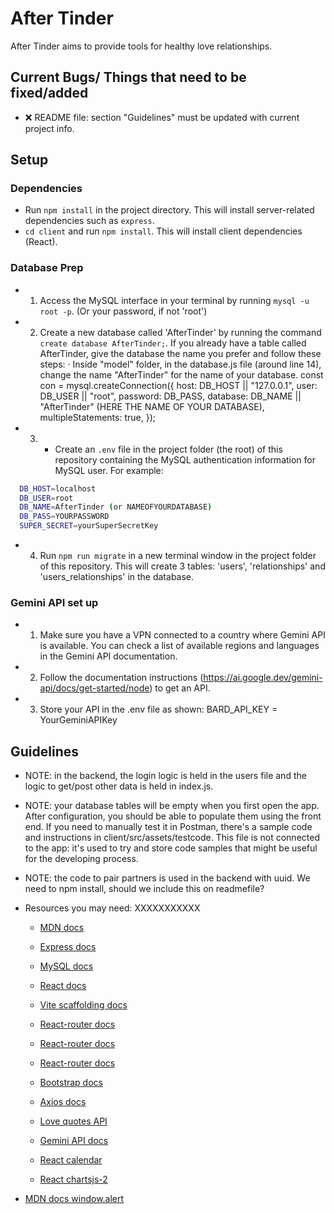# After Tinder
After Tinder aims to provide tools for healthy love relationships.
## Current Bugs/ Things that need to be fixed/added

- ❌ README file: section "Guidelines" must be updated with current project info.


## Setup

### Dependencies

- Run `npm install` in the project directory. This will install server-related dependencies such as `express`.  
- `cd client` and run `npm install`. This will install client dependencies (React).

### Database Prep

- 1. Access the MySQL interface in your terminal by running `mysql -u root -p`. (Or your password, if not 'root')

- 2. Create a new database called 'AfterTinder' by running the command `create database AfterTinder;`. If you already have a table called AfterTinder, give the database the name you prefer and follow these steps: 
    · Inside "model" folder, in the database.js file (around line 14), change the name "AfterTinder" for the name of your database.
          const con = mysql.createConnection({
            host: DB_HOST || "127.0.0.1",
            user: DB_USER || "root",
            password: DB_PASS,
            database: DB_NAME || "AfterTinder" (HERE THE NAME OF YOUR DATABASE),
            multipleStatements: true,
        });

- 3. - Create an `.env` file in the project folder (the root) of this repository containing the MySQL authentication information for MySQL user. For example:

```bash
  DB_HOST=localhost
  DB_USER=root
  DB_NAME=AfterTinder (or NAMEOFYOURDATABASE)
  DB_PASS=YOURPASSWORD
  SUPER_SECRET=yourSuperSecretKey
```

- 4. Run `npm run migrate` in a new terminal window in the project folder of this repository. This will create 3 tables: 'users', 'relationships' and 'users_relationships' in the database.

### Gemini API set up

- 1. Make sure you have a VPN connected to a country where Gemini API is available. You can check a list of available regions and languages in the Gemini API documentation.

- 2. Follow the documentation instructions (https://ai.google.dev/gemini-api/docs/get-started/node) to get an API.

- 3. Store your API in the .env file as shown: 
  BARD_API_KEY = YourGeminiAPIKey


## Guidelines
- NOTE: in the backend, the login logic is held in the users file and the logic to get/post other data is held in index.js.
- NOTE: your database tables will be empty when you first open the app. After configuration, you should be able to populate them using the front end. If you need to manually test it in Postman, there's a sample code and instructions in client/src/assets/testcode. This file is not connected to the app: it's used to try and store code samples that might be useful for the developing process.
- NOTE: the code to pair partners is used in the backend with uuid. We need to npm install, should we include this on readmefile?


- Resources you may need: XXXXXXXXXXX
  - [MDN docs](https://developer.mozilla.org/en-US/)
  - [Express docs](https://expressjs.com/en/api.html)
  - [MySQL docs](https://dev.mysql.com/doc/refman/8.0/en/database-use.html)
  - [React docs](https://reactjs.org/docs/hello-world.html)
  - [Vite scaffolding docs](https://vitejs.dev/guide/)
  - [React-router docs](https://reactrouter.com/en/main)
  - [React-router docs](https://reactrouter.com/en/main/hooks/use-navigate)
  - [React-router docs](https://reactrouter.com/en/main/hooks/use-outlet-context)
  - [Bootstrap docs](https://getbootstrap.com/docs/5.3/getting-started/introduction/)
  - [Axios docs](https://axios-http.com/es/docs/intro)
  - [Love quotes API](https://rapidapi.com/colebidex-mO-Ew1CYzUS/api/love-quote)
  - [Gemini API docs](https://ai.google.dev/gemini-api/docs/get-started/node)


  - [React calendar](https://www.npmjs.com/package/react-calendar)
  - [React chartsjs-2](https://react-chartjs-2.js.org/)
 - [MDN docs window.alert](https://developer.mozilla.org/es/docs/Web/API/Window/alert)